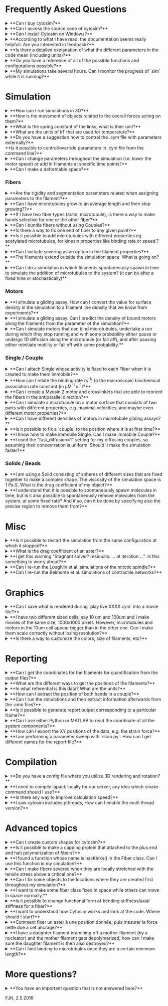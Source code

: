 # Frequently Asked Questions

<details>
<summary>
**Can I buy cytosim?**
</summary>
Cytosim is a free software!
</details>

<details>
<summary>
**Can I access the source code of cytosim?**
</summary>
Yes, Cytosim is an Open Source project [hosted on GitHub](https://github.com/nedelec/cytosim).
</details>

<details>
<summary>
**Can I install Cytosim on Windows?**
</summary>

Compiling "natively" on windows would require dealing with `/` becoming `\` and different end-of-lines, and other annoying issues. You can however run Cytosim on your Windows computer, within [Cygwin](https://cygwin.com) which is a Unix emulator for Windows. We provide [instructions to compile on Cygwin](compile/cygwin.md).
</details>

<details>
<summary>
**According to what I have read, the documentation seems really helpfull. Are you interested in feedback?**
</summary>
Yes, of course, we want all the feedback you can give. Please send it to `feedbackATcytosimDOTorg`.
</details>


<details>
<summary>
**Is there a detailed explanation of what the different parameters in the code mean (including units)?**
</summary>
The parameters associated with the objects are defined in a dedicated file, which includes documentation for each parameter.
For example the parameters of `hand` are in file `hand_prop.h`, in which you will find:
 
    /// binding rate when the Hand is within `binding_range` (also known as `binding[0]`)
    real         binding_rate;
    
    /// maximum distance at which the Hand can bind (also known as `binding[1]`)
    real         binding_range;

In this case, it refers to the work of [Leduc et al. PNAS 2004 vol. 101 no. 49 17096-17101](http://www.pnas.org/content/101/49/17096.abstract), in which the molecular binding rate of kinesin was determined to be 4.7 +/- 2.4 /s. Usually, the name of a parameter in the configuration file is also the name of this parameter in the source code, which makes it easy to find the lines where this parameter is used. Try for example to search for `binding_range` in the source code.

Cytosim has [many objects](sim/objects.md), and the documentation is distributed. If a class is called `foo.h`, check for its parameter class that would be called `foo_prop.h`. All parameters use the same [system of units](sim/units.md).

</details>


<details>
<summary>
**Do you have a reference of all of the possible functions and configurations possible?**
</summary>
The source code is the ultimate reference of what can be done with it. Unfortunately, the documentation is often laging behind, because Cytosim is constantly evolving to address new challenges. Cytosim is a simulation platform, and there is an infinite number of possible configurations. 
Please, check the examples in `cym`.
</details>


<details>
<summary>
**My simulations take several hours. Can I monitor the progress of `sim` while it is running?**
</summary>
When `sim` is running, it continuously writes to `messages.cmo` and you can read this file to check progression (we recommand using the command line, for example with `cat` or `tail`)
</details>


# Simulation #################################################


<details>
<summary>
**How can I run simulations in 3D?**
</summary>
The executables `sim`, `play`, `report`, etc. are built for a specific dimension: 1D, 2D or 3D.
Hence to change the dimension, you need to select the right executable. To set the dimension of the executables, set `DIM=3` in the `src/math/dim.h`, enter `make clean` to remove the old files and start the compilation with `make` as usual. You can query the dimension with `sim info`.
</details>


<details>
<summary>
**How is the movement of objects related to the overall forces acting on them?**
</summary>
Cytosim calculates a effective drag coefficient, from the size of the objects and the viscosity of the medium.
For a spherical object, this is Stokes’ law: 

	drag_coefficient = 6 * PI * viscosity * radius

A similar formula is used for elongated objects (filaments).
Cytosim allows you to set a different viscosity for the Fiber or the Solid (by default it is using the global viscosity). In this way, you can control where the `drag` of your objects more finely.
For instance, you can set the viscosity of the Solid higher, and this affects only the drag coefficient of this Solid.

The speed of an object is then proportional to the total force vector acting on it:

	speed = total_force / drag_coefficient
	
</details>


<details>
<summary>
**What is the spring constant of the links, what is their unit?**
</summary>
The force of a link is proportional to its extension: `force = k * delta_x`.
All sprint constant (stiffness) are in pico-Newton / micro-meter. 
Please check our [system of units](sim/units.md).
</details>


<details>
<summary>
**What are the units of kT that are used for temperature?**
</summary>
The temperature is expressed as an energy, in micro-meter x pico-Newton. 
kT is the product of the Boltzmann constant kB by the absolute temperature in Kelvin.
Please check our [system of units](sim/units.md).
</details>


<details>
<summary>
**Do you have a suggestion how to control the .cym file with parameters externally?** <br>**Is it possible to control/override parameters in .cym file from the command line?**
</summary>
We recommend using [preconfig](https://github.com/nedelec/preconfig) with a template. For more details on this approach, [read this](https://openresearchsoftware.metajnl.com/articles/10.5334/jors.156/). Check also [the tutorial](https://github.com/nedelec/cytosim/blob/master/tutorials/tutorial5.md) dedicated to this topic.
</details>


<details>
<summary>
**Can I change parameters throughout the simulation (i.e. lower the motor speed) or add in filaments at specific time points?**
</summary>
You can already change most parameters in the config file (see cym/overlap.cym)
This is a discrete abrupt change. You can add filament with `new` at any time in the same way, between multiple `run`. If you want a more continuous change, we may have to implement it, but it is possible.

	set hand kinesin
	{
	   binding_rate = 10
	   binding_range = 0.06
	   unbinding_rate = 0.3
	
	   activity = motor
	   unloaded_speed = 0
	   stall_force = 6
	
	   unbinding_force = 3
	}
	…
	run system 
	{
	   nb_steps = 100
	   solve = 0
	}
	
	change hand kinesin { unloaded_speed = 0.1 }
	
	run 5000 system
	{
	   nb_frames = 100
	}
</details>


<details>
<summary>
**Can I make a deformable space?**
</summary>
No, this is not possible currently, and it is a very challenging programming task in general.
Cytosim has no deformable generic Space, only static ones. You can do discrete changes, like changing the radius of the sphere, the same way you can change any parameter.
</details>


### Fibers #############################################


<details>
<summary>
**Are the rigidity and segmentation parameters related when assigning parameters to the filament?**
</summary>
Yes, the effective elastic coupling between the vertices of the filaments depends on the bending rigidity parameter, and on the distance between the points, which itself is determined by the segmentation parameter.
The distance between points is not equal to the segmentation, because there is the constraint that a segment should be described by an integral number of points, but it is as close as it can be, given this constraint. In the code the coupling is set as:

	rfRigidity = prop->rigidity / segmentationCube();

(that is rigidity divided by the power 3 of the distance between points.)

You can easily measure the `buckling force` by putting a filament in a circular space, and varying the segmentation and the rigidity parameters. There is a lot of noise in the system, but after averaging many runs, you should recover Euler`s formula. Hopefully these results should be independent of `segmentation`.

For this work, you need to start from `fiber.cym` and vary parameter values using [preconfig](https://github.com/nedelec/preconfig)
</details>


<details>
<summary>
**Can I have microtubules grow to an average length and then stop growing??**
</summary>
Yes, there are two ways to do this:

1. set `max_length` and then all individual MTs will stop growing when they reach this length.
2. set `total_polymer` and this will limit the sum of all the lengths, but not individual ones.
It works by scaling the growth speed by `1 - sum_of_all_MT_length / total_polymer`

These are parameters of `Fiber` and in addition, you should set the catastrophe rate to zero, and have all MTs created in the growing state.

With 2 the growth speed will decrease gradually, so that is probably the more realistic way.
</details>


<details>
<summary>
**If I have two fiber types (actin, microtubule), is there a way to make hands selective for one or the other fiber?**
</summary>
Yes, you can use the parameters `binding_key` for this:

IN short, set the binding keys of the filaments to be binary exclusive, eg. 1 and 2 
and then set the binding keys of the hands equal to the fiber to which they may bind.

There is an example for this: cym/fiber_both.cym
</details>


<details>
<summary>
**Can I bundle fibers without using Couples?**
</summary>

You might want to use the steric interaction to induce bundling, because this can also be configured with an attractive component.
Check the example `cym/steric_bundling.cym`, and check [the documentation](sim/steric.md). 
</details>


<details>
<summary>
**Is there a way to fix one end of fiber to any given point?**
</summary>
Yes, you can create a `single` at the desired location, and attach them directly where you want on the filaments. With one pivot the fiber can rotate, but using two pivots, you will restrict the rotation of the fiber as well. Please check how this is done in `cym/fiber_anchor.cym`.
</details>


<details>
<summary>
**Is it possible to add microtubules with different properties eg acetylated microtubules, for kinesin properties like binding rate or speed.?**
</summary>
No, but if you know C++, you could code this feature.
</details>


<details>
<summary>
**Can I include severing as an option in the filament properties?**
</summary>

*I noticed there is already code in place to model severing, however, how to include it as an option in the filament properties is not covered in the tutorials.*

The code to sever a filament is included, but at the moment it is only used for the Hand with activity=cut.
Please, check the example `cym/hand_cut.cym`, as it is quite simple:

    activity = cut
    cutting_rate = 1         % rate of cutting when bound to a filament
    new_end_state = 4, 4     % state of the new PLUS_END, and new MINUS_END

The hand binds, and sever the filament at the position where it is bound.
We have never really use this code, and I cannot garantee that it works under all conditions.
It is possible to do other sort of cutting: It could be controlled by curvature, etc. 
You would need to dig into the code to use this.
</details>


<details>
<summary>
**The filaments extend outside the simulation space. What is going on?**
</summary>
Cytosim will initially put the filaments at random, such that their middle will be inside the box, but not necessarily the ends. This default behavior can be changed with `placement=all_inside`.

If you must enable confinement, the filaments we be brought inside, but this takes some time steps (with solve=1), depending on the stiffness, viscosity, time_step, etc.
</details>


<details>
<summary>
**Can I do a simulation in which filaments spontaneously spawn in time to simulate the addition of microtubules to the system? (it can be after a fixed time or stochastically)**
</summary>
Yes, you can do this in three ways:

1. use command `new` at any time to add objects:

		run 1000 system
		new 1 filament
		{
		    length = 6;
		    orientation = horizontal;
		}
		run 5000 system
		{
		    nb_frames = 10
		}


2. use the event parameter of `run` to create objects:

		run 100000 system
		{
		    nb_frames = 10
		    event = 2, ( new microtubule { position=(rectangle 2 5); length=0.05; plus_end=grow; } )
		}

3. use Hand's `activity=nucleate` to create fibers:

		set hand nucleator
		{
		    unbinding = 0, 3
		    activity = nucleate
		    nucleate = 0.1, microtubule, ( length=0.1; plus_end=grow; )
		}
		set single protein
		{
		    hand = nucleator
		    activity = fixed
		    stiffness = 1000
		}

Method (1) is not stochastic, but you can chose the time and number of fibers.
Method (2) is stochastic, and you only provide a `rate` (here it is equal to 2).
With (3) the new fiber is created at the position of the Nucleator.
</details>


### Motors ##########################################
 
<details>
<summary>
**I simulate a gliding assay. How can I convert the value for surface density in the simulation to a filament line density that we know from experiments?**
</summary>
The best way to calibrate is indeed to output the actual number of attached motors in the simulation and to match this number with the desired value.
You can get the number of bound motor using `report`.
</details>


<details>
<summary>
**I simulate a gliding assay. Can I predict the density of bound motors along the filaments from the parameter of the simulation?**
</summary>
Yes the number of bound motors can be predicted:

	The capture area = A = length_of_filament * 2 * binding_range
	Number of motors in this area = A * density_of_immobilized_motors

For this N motors you have an equilibrium:

	U = unbound motors
	B = bound motors
	U + B = N
	U -> B with rate `binding_rate`
	B -> U with rate `unbinding_rate`.

You can easily solve the equilibrium for this system analytically.
If the unbinding depends of force, and the effect is significant, you will see a disagreement with the simulation.
</details>


<details>
<summary>
**Can I simulate motors that can bind microtubules, undertake a run during which they stop running and with some probability either pause or undergo 1D diffusion along the microtubule (or fall off), and after pausing either reinitiate motility or fall off with some probability.**
</summary>

There is nothing that does exactly this, buit it should not be too difficult to write.
There are a few possible ways to approach the problem, depending on how the position of the motor is recorded :

- as a single continuous scalar: “the abscissa”
- as a single discrete integer: the index of the tubulin monomer.
- as multiple discrete integers, for example recording the two `heads` of a motor.

Cytosim has classes that use A or B, but not C.
Once you have decided what is the best way to go, all the events (stop, diffuse, unbind, etc) can be treated using stochastic methods, following standard practice (eg. Gillespie or just tossing random numbers).
</details>

### Single / Couple #################################

<details>
<summary>
**Can I attach Single whose activity is fixed to each Fiber when it is created to make them immobile?**
</summary>
Yes, and that is the recommended method. please check how this is done in `cym/fiber_anchor.cym`.
You can adjust the stiffness to tune the effect.
</details>


<details>
<summary>
**How can I relate the binding rate (s<sup>-1</sup>) to the macroscopic biochemical association rate constant (in µM<sup>-1</sup> s<sup>-1</sup>)?**
</summary>
You know already the difference between the affinity of the reaction, as defined by the equilibrium constant, and the molecular association rate constant. The equilibrium constant is the ratio of association/dissociation rate constants.
I will focus on the association rate constant:

Now the parameters in Cytosim are essentially the biochemical association rate, just with a bit of math.
The best is to do this math yourself to understand how it works. What you should calculate is the number of molecules that will bind per unit time (tau = 1 second) and per unit length of filament (L = 1 micro-meter).

Noting C the concentration of unbound molecules in solution. Attention: C is in units of molecules / m^3.
In cytosim, the `capture volume` of the filament is a cylinder of volume `V = L * PI * capture_radius^2`, and within this volume, there will be `C * V` molecules unbound.
And as they all bind at `binding_rate`, the number of binding events is:

    N = tau * binding_rate * C * V

The units work out as they should and N is a dimensionless number.
Now the macroscopic approach should give the same:

    N` = tau * kon * C` 

Except that here C` is in micro-mols-per-liter, and kon also uses mols traditionally.
So you need to convert to physical units using Avogadro`s and convert to molecules / meter^3.

Then the two values should be equal, one needs:

    converted_kon = binding_rate * V 

Importantly, because we are dealing with binding to a filament. That is why you get a `L` and it is not straightforward to convert into a concentration of molecules. There is no simple way around it, because binding to a filament is different from binding to the equivalent number of monomers, dispersed in solution. The law of mass action does not hold in the filament case. That is true also experimentally, and it is well possible that the estimate found in the literature may not consider this fact correctly, but they can still give you a useful order of magnitude. For more on this topic, you can read Hackney, Biophysical J. Vol 68, pp 267-270; 1995 - PMC1281942
</details>


<details>
<summary>
**Can I create a Myosin 2 motor and crosslinkers that are able to reorient the fibers in the antiparallel direction?**
</summary>
It is not very easy to reorient long filaments, because the lever arm is limited.
Also they may be entangled with other things, and then it is hopeless.

I would say that if two filaments are parallel, it is not possible to flip one in the other direction. That would require too much rotation.

A generally better strategy is to nucleate filaments in a particular way, which works well, but it requires that the filaments are dynamic in the system.

If you have entities (Couple) with the same two motors: M=M then indeed they move on two parallel filaments, and that will just maintain the parallel bundle.

You could use however B=M entities, where B is a binder, which bind but is not motile. This will create a tug of war between the couples that are bound in different configurations (with a drawing you will see what happens). If the unbinding rate is force dependent, the tug of war may be resolved, and this might induce the filaments to slide relative to each other (the outcome will depend on the parameters).
</details>


<details>
<summary>
**Can I simulate a microtubule on a motor surface that consists of two parts with different properties, e.g. maximal velocities, and maybe even different motor properties?**
</summary>
The easiest is to define two type of motors, and to put them at different places.
There is an example `glide_stripe.cym` showing you how to place Single into simple regions.
</details>


<details>
<summary>
**Can I have different densities of motors in microtubule gliding assays?**
</summary>
Yes, you can easily setup a gradient in the command used to place the motors used in the gliding assay:

	new 16000 grafted
	{
	     position= gradient -5 5
	}
</details>


<details>
<summary>
**Is it possible to fix a `couple` to the position where it is at first time?**
</summary>
No, you cannot fix a Couple at a given position.
You can set the diffusion constant to zero, and it will not move, but only until it binds to a filament. As long as it is bound, it will move with the filament.
</details>


<details>
<summary>
**I know how to make immobile Single. Can I make immobile Couple?**
</summary>
In cytosim you cannot make immobile Couple. However, you can instead create two Single, and if they are both immobile, the result would be similar. The Couple is made of two Hands, and you give these Hands to each of the Single. So instead of: 
	
	set couple complex
	{
	    hand1 = kinesin
	    hand2 = dynein
	    stiffness = 100
	    diffusion = 10
	}
	new 2000 complex

you set:

	set single fixedK
	{
	    hand = kinesin
	    stiffness = 100
	    activity = fixed
	}
	
	set single fixedD
	{
	    hand = dynein
	    stiffness = 100
	    activity = fixed
	}
	
	new 2000 fixedK
	new 2000 fixedD
</details>

<details>
<summary>
**I used the "fast_diffusion=1" setting for my diffusing couples, so assuming their concentration is uniform. Should it make the simulation faster?**
</summary>
Yes, it should be a faster, because the diffusion of free couple is not simulated. How much you gain depends on the number of unbound Couples in the simulation, but usually that is not a big gain. The main reason for using this approximation is to make the model simpler, because there cannot be any accumulation of unbound couple anywhere in the Space, and that is a good reason to use it.
</details>

### Solids / Beads ####################################

<details>
<summary>
**I am using a Solid consisting of spheres of different sizes that are fixed together to make a complex shape. The viscosity of the simulation space is 1 Pa.S. What is the drag coefficient of my object?**
</summary>

The drag coefficient, for translation and rotation, are calculated considering all the spheres, assuming that Stokes’s law applies to each of them, and that there is no hydrodynamic interactions.

The translation drag coefficient is thus simply the sum of the bead’s translation drag coefficients. The rotation coefficient further depends on the spatial distribution of the beads. If spheres are more distant, the object is harder to rotate.

The math is described on page 13 of [*Collective Langevin Dynamics of Flexible Cytoskeletal Fibers*](http://www.doi.org/10.1088/1367-2630/9/11/427); New Journal of Physics 9 (11) 427, 2007.

This means that it will be overestimated, because hydrodynamics in general will make things easier to move.

If 2 beads of similar size overlap, Cytosim estimates the total drag to be 2x the bead's drag.
With hydrodynamics, this might be closer to 1x.

However, cytosim could be modified to change this. One can also print the drag coefficient that is calculated, and change the effective viscosity of the spheres (the one that is defined in "set solid {}") to adjust it to a level that is deemed realistic.
</details>


<details>
<summary>
**I understand that it is possible to spontaneously spawn molecules in time, but is it also possible to spontaneously remove molecules from the system, at some fixed rate? And if so, can it be done by specifying also the precise region to remove them from?**
</summary>

Yes, the function ‘delete’ can be called in a stochastic manner using an ‘event’, and you can specify that the object should be inside or outside a Space. Please, see the example `fountain.cym'.
This approach is generic and it should work for most object class in Cytosim
</details>


# Misc ###################################


<details>
<summary>
**Is it possible to restart the simulation from the same configuration at which it stopped?**
</summary>
Yes, you will need to extract the frame you want to restart from, with the program `frametool`, which you first need to compile, in cytosim source directory:

	make frametool

then navigate to the old run dir, and run:
	
	frametool objects.cmo 30 > objects.cmi

in this example, we extracted frame #30 (index start at 0), to create the file `objects.cmi`. Run `frametool objects.cmo` to know how many frames are in the file.

2. Use a fresh directory, copy `objects.cmi` and `config.cym` from the old simulation.
Edit `config.cym` and add the `import` command to read the frame.
	
	set …
	
	import objects.cmi
	
	run 1000000 system
	{
	    nb_frames = 100
	}

the `import` command replaces all the objects of the simulation, without affecting their properties. You should remove all the `new` since the `import` will erase all objects anyhow. Any `new` after `import` will add objects to the imported state.
 
It is important to do this in a fresh directory, as `sim` will create a new `object.cmo` file, erasing the old one.

You can later merge two object files later if you want to display them continuously in play. Make sure you copy all the files before you start experimenting, but normally this works with the standard unix `cat`.
</details>


<details>
<summary>
**What is the drag coefficient of an aster?**
</summary>

The forces add up and thus the drag coefficients also mostly do.
As an aster is made of one Solid and N Fibers, the drag coefficient in general will be:

	drag_solid + sum( drag_fiber )

However, that is true only if all objects move at the same speed, which is not the case if the fiber bend, typically. If filaments bend, the force diminishes. In general, hydrodynamic interactions would reduce the drag compared with this formula.
That is when the fluid can go around the aster, it is easier to do so, than to go through the aster.

For the Solid, this is Stokes’ law: drag_solid = 6*PI*eta*R
For the Fiber, we use a different law, which is for a cylinder:
	
	cylinder_drag = 3*PI*length*viscosity / ( log(length/diameter) + 0.312 )

So the drag of a fiber depends on the length, and is not the sum of the polymer length.

You can check the formula in:

	void Solid::setDragCoefficient()
	void Fiber::setDragCoefficient()

You can also add a printout in these functions to get values:

    std::clog << “Solid " << reference() << " has drag " << soDrag << "\n";

Change the formula for the drag coefficient would not break the code.
</details>


<details>
<summary>
**I get this warning "Stagnant solver? residuals: ... at  iteration ...".
Is this something to worry about?**
</summary>
This message indicates that the task of solving the system of linear equations, to simulate the filaments is getting hard, but cytosim is still able to do it.
Generally, it is a sign that the program would run better if the time_step was smaller.
I would suggest that you reduce `time_step` to half its current value, and check the results.
Normally, the results should look the same, and if the CPU time is not too high, then switch to this smaller time_step.
</details>


<details>
<summary>
**Can I re-run the Loughlin et al. simulations of the mitotic spindle?**
</summary>
Cytosim has changed completely in 2012, breaking backward compatibility, and if you compare the config files, you will understand the magnitude of the changes... we have not maintained some of the functionalities implemented for this model. Hence we cannot run this model in the up-to-date version of cytosim. Please ask us for the code used back in 2011, and we will send it. It compiled and still workson Mac OSX 10.12.6, in july 2018.
</details>


<details>
<summary>
**Can I re-run the Belmonte et al. simulations of contractile networks?**
</summary>
Yes, everything works and all the code was included in the supplementary material of this paper. 
</details>


# Graphics #################################################


<details>
<summary>
**Can I save what is rendered during `play live XXXX.cym` into a movie file?**
</summary>
No, `play live` will discard the past simulation state and can only save the current state, which makes it very difficult to produce a proper animation. You can however run the simulation using `sim`, saving regular snapshots, and then use `play movie` to convert the output of `sim` into images. These images can then be assembled into a movie in different ways (ffmpeg).
Please, [check this](making_movies.md).
</details>


<details>
<summary>
**I have two different sized cells, say 10 um and 100um and I make movies of the same size, 1000x1000 pixels. However, microtubules and motors in the 10um cell appear bigger than in the other one. Can I make them scale correctly without losing resolution?**
</summary>
By default, Cytosim adjusts the `zoom` factor to fit the entire simulation space, but you can disable this and define the dimension covered by the window like this:

    bin/play live auto_scale=0 view_size=5

Hence I would recommend you keep the `view_size` and the number of pixels the same to make all your movies. The image with the small cell will be small in the middle of a black image, but the pixels per micrometer ratio will be the same for all the movies.
Alternatively, you could also scale the movie size with the cell size.
</details>


<details>
<summary>
**Is there a way to customize the colors, size of filaments, etc?**
</summary>
You can use a `setup` file you want to change some parameters of the display.

To create this file, follow these steps:
1. Adjust the parameters to what you like in `play`. 
2. Press `R` to output the parameters values on the terminal
3. Copy-paste to a new file that you call `style.cyp`

You can then start play with this file, and you should recover the display the way it was:

	play style.cyp live

You can of course edit the file and change the settings.
</details>


# Reporting #################################################

<details>
<summary>
**Can I get the coordinates for the filaments for quantification from the output files?**
</summary>

Cytosim has a tool called `report` to do this type of work.

1. Compile the tool:  `make report`
You should use the same settings as `sim` and `play`, in particular the DIM defined in `dim.h`
2. You can then invoke `report` and get filament coordinates.
For example `report fiber:points` gives me the coordinates of the vertices that make up the fibers.

There are many options to `report` and you can find a list in `src/sim/simul_report.cc`
	
	%   fiber f1:100
	100     -5.88    -6.137
	100    -6.023    -5.658
	100    -6.165    -5.178
	100    -6.308    -4.699
	100    -6.453    -4.221
	100      -6.6    -3.743
	100    -6.749    -3.266
	100    -6.902     -2.79
	100     -7.06    -2.315
	100     -7.22    -1.842
	100    -7.382    -1.369
	100    -7.546   -0.8961
	100    -7.711    -0.424
	100    -7.876   0.04795
	100    -8.041    0.5199
	100    -8.207    0.9915
	100    -8.375     1.463
	100    -8.543     1.933
	100    -8.711     2.404
	% end
	
</details>

<details>
<summary>
**What are the different ways to get the positions of the filaments?**
</summary>

	report fiber:point

gives the coordinates of the points that are used to model the fibers:
first_point = minus-end
last_point = plus-end

This gives the exact location of the filaments in the model, but these points can change, especially when a filament is lengthening or shortening, as cytosim adds and redistributes these points automatically.

	report fiber:speckle

Gives points that are distributed randomly over the filaments, but which are fixed relative to the `lattice` and stable over time. If the filament lengthen, you will get more `speckles` but the existing one will not move or disapear. Speckles disappear when the fiber is shortening. So the speckles indicate the movement of the filaments.

</details>

<details>
<summary>
**In what referential is this data? What are the units?**
</summary>
The origin (0,0) is in the centre of the simulation volume. 
The position and length are given in micro-metres.
</details>


<details>
<summary>
**How can I extract the position of both hands in a couple?**
</summary>
You can get the position of the attachment point on the fibers for all `bridging` couple like this:

	bin/report couple:link

Output:

	% frame   0
	% start   0.4
	%     class  identity    fiber1 abscissa1    fiber2 abscissa2 cos_angle
	        0      1294        34   1.72501        26   11.7828 -0.937117
	        0       311        63   9.08312         2   8.04673  0.925618
	        0       882        58   10.5219        62   3.29681   0.63335
	        0       244        38   5.61696        44   4.47288  0.352854
	        0      1613        63   13.2303        31   13.4573  0.646246
	        0       842        52   9.06932        22   2.12533  0.999798
	        0      1532        37   10.1407         3    4.8218  0.879076
	        0       360        31  0.563402        49      10.8 -0.419071
	        0       741        24   9.46205        10   11.9597  0.303854
	        0       231        72   12.4499        21   3.67777 -0.653629
	        0      1285        52   8.99386        22   2.05029  0.999798
	        0      1084        32   1.05265         2   13.3123 -0.876371
	        0      1979         8   6.15876        11   2.11755  0.956354
	% end
</details>


<details>
<summary>
**Can I run the simulations and then extract information afterwards from the .cmo files?**
</summary>
In addition to `play` and `sim` there is a tool called `report`, which should be compiled by ´maké together with the other. You can use it to read the output of `sim` and get the data out. It works like the report command but on a completed run:

    ./report fiber:point > data.dat
    
Here the output of the command is [redirected](https://en.wikipedia.org/wiki/Redirection_(computing)) to a file with `>`.
</details>


<details>
<summary>
**Is it possible to generate report output corresponding to a particular frame?**
</summary>
Yes, it is possible to extract the information for only a subset of frames:

    ./report fiber:point frame=10 > data.dat
    
    ./report fiber:point frame=10,20,30 > data.dat
    
You can also instruct `sim` to create the report directly, by including a `report` command in the config file:
	
	run 10000 system
	{
	    nb_frames = 10
	}
	
	report fiber:points fibers.txt 

This will store the coordinates at this particular time of the simulation, into a file `fibers.txt`.
</details>


<details>
<summary>
**Can I use either Python or MATLAB to read the coordinate of all the system components?**
</summary>
We recommend using `report` to make easy-to-parse files. For example, to get the coordinates of fibers:

	bin/report fiber:point > fiber.txt

There are plenty of output modules, and please check `simul_report.cc` to see what is there.
However, if you want to get the whole thing, you can also generate `objects.cmo` in text mode:
	
	run 10000 system
	{
	    nb_frames = 10
	    binary = 0;
	}
	
	report fiber:points points.txt 

And the output trajectory `objects.cmo` will contain everything in text-mode:

	#Cytosim  Mon Mar 12 23:10:02 2018
	#time 10.000000, dim 2, format 41
	#section space
	e0:1ellipse  2 5.9991 4.1673 10 78.5398 0.9997 0.0233 0.0000 -0.0233 0.9997 0.0000 0.0000 0.0000 0.0000
	#section fiber
	f0:1 3735833971 12.0000 0.5000 0.0000 25
	 5.9954 0.2700
	 5.4955 0.2593
	 4.9956 0.2486
	 4.4957 0.2381
	 3.9958 0.2280
	 3.4959 0.2181
	 2.9960 0.2087
	 2.4961 0.1998
	 1.9962 0.1913
	 1.4962 0.1831
	 0.9963 0.1748
	 0.4964 0.1659
	 -0.0035 0.1566
	 -0.5034 0.1467
	 -1.0033 0.1365
	 -1.5032 0.1258
	 -2.0031 0.1148
	 -2.5030 0.1037
	 -3.0028 0.0923
	 -3.5027 0.0809
	 -4.0026 0.0693
	 -4.5024 0.0577
	 -5.0023 0.0459
	 -5.5022 0.0341
	 -6.0020 0.0223
	#section end
	#end cytosim Mon Mar 12 23:10:02 2018
</details>


<details>
<summary>
**How can I export the XY positions of the data, e.g. the strain force?**
</summary>
There is an `export` function, and even an accessory program to export things.
For example, I get the force of every motor in the simulation from `report single:force`, like this:

	% frame   49
	% start   50
	% class id state position force
	1      2635 1   7.83849  2.92708  -4.89505 0.531159
	0       234 1   4.09032 -3.34168  -1.15568  1.53319
	0      2140 1   4.20264 -3.96491  0.568488  1.80256
	1      4202 1  -6.24798 -3.34674  -0.154147 0.786457
	0      1604 1   4.54602 0.150717   3.67875 0.452888
	0      1161 1   4.07268 -1.88066  -1.94039  1.92252
	0      1540 1  -3.35479 0.761841  0.557642 0.742035
	1      4853 1    -6.562 -0.354874   3.08978  1.60128
	1      3854 1  -6.25633  -3.2128  -0.372595 0.736061
	0      2428 1   4.27979 -1.14094   4.37166 0.734957
	0       256 1   4.04292 -2.62947  -0.217265  1.60336
	1      3591 1    6.9669  2.37945   -1.4706 -6.03942
	0      2430 1  -3.48165  1.06843   0.20585 -0.0465097
	0      2481 1   4.25996 -4.30718  0.761503   1.1907
	0      1859 1  -3.10476 -0.020653    1.6283 0.917287
	1      4275 1  -6.57178 -0.473411  -0.528856 0.309855
	0      1878 1  -3.86934  1.75798  -3.08386 -1.19756
	0       290 1  -3.03989 -0.432839  -1.79529 0.0626133
	% end

You can get the position of the microtubules with `report fiber:position`
There are many other outputs possible, listed in the file `simul_report.cc`.
</details>


<details>
<summary>
**I am performing a parameter sweep with `scan.py`. How can I get different names for the report file?**
</summary>
You can use `preconfig` to template the file name:

	report fiber:force force_[[nb]].txt

Normally, these files will be created in the local run folder, but you may also use:

	report fiber:force ../report.txt
	
</details>

# Compilation #################################################

<details>
<summary>
**Do you have a config file where you utilize 3D rendering and rotation?**
</summary>
You cannot select 2D versus 3D from the config file.
To run a simulation in 3D, you need to edit the file `dim.h` and recompile Cytosim.
You can call the 3D executable `sim3` and then you run this one to get a 3D simulation.
</details>


<details>
<summary>
**I need to compile lapack locally for our server, any idea which cmake command should I use?**
</summary>
You can find a precompiled BLAS/LAPACK distributions for Linux. Ask you system administrator to deploy it. If you really need to compile BLAS/LAPACK, the [reference code is on netlib](http://www.netlib.org/lapack/index.html).
</details>


<details>
<summary>
**Is there any way to improve calculation speed?**
</summary>
To speed up the calculation, you should compile with the `fast` option, and turn off assertions.

You can select the `fast` option by editing the file `makefile.inc`. That is a variable in the beggining that you need to set to `F`.

You can turn off assertion by editing the file `assert.h`. The keyword NDEBUG needs to be defined.
</details>


<details>
<summary>
**I saw cytosim includes pthreads, How can I enable the multi thread version?**
</summary>

*Compilation with multithreading support is explained [here](compile/multithreading.md)*

This is doable, but it may not give you any benefit:
If you use 4 threads, Cytosim will run between 2x and 3x faster, at best.
So if you have many simulations to run, which happens often for example if you want to vary parameters, you will make a better use of your resources by running 4 mono-threaded simulations in parallel, than by running 3 multi-threaded simulations sequentially. In the same time, you will get 4 jobs completed in the former case, versus 3 in the later one.
If you need to run many conditions, you can trivially parallelize the task, and in that case, it offers you the best performance.
</details>


# Advanced topics ###########################################

<details>
<summary>
**Can I create custom shapes for cytosim?**
</summary>
The config files offers only very limited options, and you cannot change the shapes.
Yes, you can create a C++ class that will extend the class Space, and code the shape that you have in mind.
This would be the simplest way I can see at the moment to do what you want.
We have done this often in the past to encode special shapes. 
For someone who knows the syntax of C++, this typically may require 1 week of work.
</details>


<details>
<summary>
**Is it possible to make a capping protein that attached to the plus end and halt polymerization of fibers?**
</summary>
We never needed a `capper` activity, and have not implemented one,
but you could take the `Actor` class and modify it to do what you want.
Either you modify `Actor` or you clone it under a different name. 

You would need to copy 4 files: actor.h actor.cc actor_prop.h and actor_prop.cc,
eg. to `capper.h`, etc.
and then you rename all Actor to Capper,
and then link these new class by editing `hand_prop.cc`
There are only 3 lines to write (orange below), duplicating what is done with “actor”:

Near the top of the file:

	#include "mighty_prop.h"
	#include "actor_prop.h"
	#include “capper_prop.h"


	HandProp * HandProp::newProperty(const std::string& nm, Glossary& glos)
	{
	...
              if ( a == “act” )
	            return new ActorProp(nm);
	        if ( a == “cap” )
	            return new CapperProp(nm);
	        if ( a == "bind" )
	            return new HandProp(nm);
	        
             throw InvalidParameter("unknown hand:activity `"+a+"'");
	    }
	    
	    return new HandProp(name);
	}
This is a more work but it will guarantee that your code does not break someone`s else code.
</details>


<details>
<summary>
**I found a function whose name is hasKinks() in the Fiber class.
Can I use this function in my simulation?**
</summary>
The function was not called, and this is not a feature that can be access from the config.
You could for example cut filaments at the positions where they make a sharp angle like this:
	
	void Fiber::step()
	{
        #if ( 0 )
            unsigned p = hasKink(0);
            if ( p )
                objset()->add(severPoint(p));
        #endif
	...
	}
   
</details>


<details>
<summary>
**Can I make fibers severed when they are locally stretched with the tensile stress above a critical one?**
</summary>
That is feasible, using 

	real RigidFiber::tension(unsigned p) const 

You could make this code dependent on a parameter, and link the value of the parameter to the config fie. This requires some work, but it is not difficult.
</details>


<details>
<summary>
**Can I fix some objects to the locations where they are created first throughout my simulation?**
</summary>
<p>
Currently, you cannot have some objects immobile and other not.
There is a parameter `solve` in `run simul`. If you set it to zero, objects are immobile but this applies to all objects.

It should however be possible to modify cytosim to do have some object mobile while others are not.
There is a function that calculates the speed, as a function of the force:

	virtual void Mecable::setSpeedsFromForces(const real* X, real S, real* Y)

To make the corresponding object immobile, set `Y` to zero like this:
	
	void setSpeedsFromForces(const real*, real, real* Y) const
	{
	   for(int i=0; i < DIM*nbPoints(); ++i)
	   		Y[i] = 0;
	}

This is a virtual function, and you must modify it in a child class of Mecable.
Hence, if you want the Fibers to be immobile, you must do this in the RigidFiber class.
</p>
</details>


<details>
<summary>
**I want to make some fiber class fixed in space while others can move in space normally.**
</summary>
At the moment, `solve=0` applies to all mecable and simply turns all the mechanics off.

It is possible however to do what you describe, by modifying the code to do two things:

- NOT link these objects into the Meca,  
- mutate all the Couples effectively to call Meca::addPointClamp() instead of Meca::interLink().  
 
You can add a boolean parameter “mobile" into these classes, and test for it when you build the Meca:

	void Simul::setInteractions(Meca & meca) const

 Not having these fibers included in the Meca would speed up things certainly.
</details>


<details>
<summary>
**Is it possible to change functional form of bending stiffness/axial stiffness for a fiber?**
</summary>

The Rigidity term is calculated in class `RigidFiber`:

	void RigidFiber::addRigidity(const real* X, real* Y) const

The job is done in:

	add_rigidity1(X, DIM*(nbPoints()-2), Y, rfRigidity);

That is essentially a second differential, multiplied by the rigidity modulus divided by the cube of the segment length.
This correspond to standard elasticity, everywhere the same in the filament.

You can already define different classes of filaments with different rigidity.
You could make the rigidity dependent on some thing else, with a rigidity defined for each filament at each time point.
You would just need to plug in the value instead of `rfRigidity`.

That`s crazy but for fun you could do this:

	#include "object_set.h"
	#include "simul.h"
	
	#if ( DIM == 1 )
	
	void RigidFiber::addRigidity(const real* X, real* Y) const {}
	
	#else
	
	/**
	 calculate the second-differential of points,
	 scale by the rigidity term, and add to vector Y
	*/
	void RigidFiber::addRigidity(const real* X, real* Y) const
	{
	    if ( nbPoints() > 2 )
	    {
	        real time = simul().simTime();
	        add_rigidity1(X, DIM*(nbPoints()-2), Y, rfRigidity * (1 + cos(time)));
	    }
	}

The axial stiffness is `infinite` in cytosim, and that kind of built-in. It would be much more work to change.
</details>


<details>
<summary>
**I want to understand how Cytosim works and look at the code. Where should I start?**
</summary>
It depends on your levelin programming, but you could start for example by 

- Math concepts: Vector3, Solver, Random, Polygon, Quaternion, Rasterizer
- Simulation objects: Movable, Space, Mecable, Mecafil, Hand, Single

To do this, I recommend printing the .h and .cc files on paper (yes, paper), and to read the code from top to bottom, in a quiet time and away from your computer. This will allow you to examine the structure of the code in detail. 

To understand how cytosim *really* works, please check `src/sim/meca1d.h`.
This is a 1D bare-bone solver, which is equivalent to what is done in Meca, but much simpler than the 2D and 3D version `src/sim/simul_solve.cc`.
</details>

<details>
<summary>
**Comment fixer un aster à une position donnée, puis mesurer la force nette due a cet ancrage?**
</summary>
Tu ajoute un 
	
	addPointClamp(Mecapoint const& pta, Vector pos, const real weight)

dans

	void Solid::setInteractions(Meca & meca) const

Il faudra ajouter un parametre dans SolidProp, pour controller cela.
Tu pourra alors obtenir la force sur le lien qui retient le `core`:

	weigth * (position_anchor - position_model_point )
	
</details>


<details>
<summary>
**I have a daughter filament branching off a mother filament (by a nucleator) and the mother filament gets depolymerized, how can I make sure the daughter filament is then also destroyed?**
</summary>
I guess you are using a Couple with an `activator` and a `nucleator`.
You want the nucleator to kill its Filament, if the `activator` detaches.
If `nucleator:addictive=1`, the filament catastrophes if the `nucleator` detaches.

Your condition is different, but if the mother filament vanished, then the `activator` detaches, and this is easy to detect. If the `activator` is attached, the function `stepLoaded()` of `nucleator` will be called, whereas if the `activator` is detached, `nucleator:stepUnloaded()` will be called. 

Hence two lines of code in `Nucleator::stepUnloaded()` should do the job:

	void Nucleator::stepUnloaded()
	{
	…    
	    /// delete entire fiber
	    if ( prop->addictive )
	    {
	        fiber()->objset()->erase(fiber());
	        return;
	    }
	…
	}

If you make the parameter `addictive` an integer so it can take multiple values.
In file `nucleator_prop.h`:

    int          addictive;

You could have multiple options like this:

	void Nucleator::stepUnloaded()
	{
	…    
	    
	    /// OPTION 2: delete entire fiber
	    if ( prop->addictive == 2 )
	    {
	        fiber()->objset()->erase(fiber());
	        return;
	    }
	…}

In this way you would keep backward compatibility with your older model.
</details>


<details>
<summary>
**Can I limit binding to microtubules once they are a certain minimum length?**
</summary>
That is very easy to implement.
There is a function `Hand::attachmentAllowed()` that returns true of false.
You simply need to add a test in there for the length. The quick and dirty way is this:

	bool Hand::attachmentAllowed(FiberSite& sit) const
	{
	    if ( sit.fiber()->length() < 1 )
	        return false;	 
	...
	}

</details>


# More questions? #########################################

<details>
<summary>
**You have an important question that is not answered here?**
</summary>
Please write to feedbackATcytosimDOTorg
</details>


FJN, 2.5.2019

